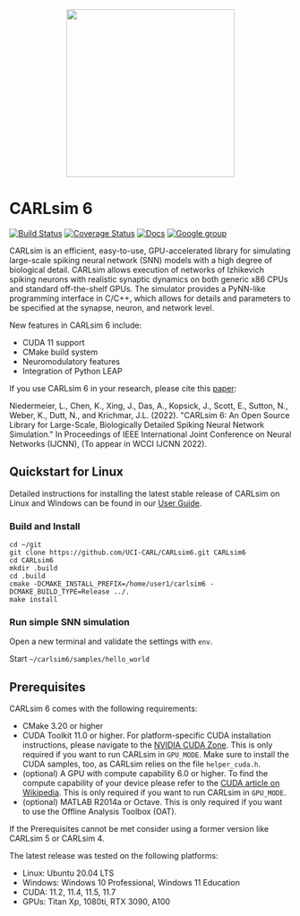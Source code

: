 <div align="center">
	<img src="http://socsci.uci.edu/~jkrichma/CARL-Logo-small.jpg" width="300"/>
</div>

# CARLsim 6

[![Build Status](https://github.com/bainro/autoCARL/actions/workflows/release_binaries.yml/badge.svg?branch=master)](https://github.com/UCI-CARL/CARLsim6/actions/runs)
[![Coverage Status](https://coveralls.io/repos/github/UCI-CARL/CARLsim4/badge.svg?branch=master)](https://coveralls.io/github/UCI-CARL/CARLsim4?branch=master)
[![Docs](https://img.shields.io/badge/docs-v6.0.0-blue.svg)](http://uci-carl.github.io/CARLsim6)
[![Google group](https://img.shields.io/badge/Google-Discussion%20group-blue.svg)](https://groups.google.com/forum/#!forum/carlsim-snn-simulator)

CARLsim is an efficient, easy-to-use, GPU-accelerated library for simulating large-scale spiking neural network (SNN) models 
with a high degree of biological detail. 
CARLsim allows execution of networks of Izhikevich spiking neurons with realistic synaptic dynamics on both 
generic x86 CPUs and standard off-the-shelf GPUs. 
The simulator provides a PyNN-like programming interface in C/C++, 
which allows for details and parameters to be specified at the synapse, neuron, and network level.

New features in CARLsim 6 include:
- CUDA 11 support
- CMake build system
- Neuromodulatory features
- Integration of Python LEAP 

If you use CARLsim 6 in your research, please cite this [paper](https://www.socsci.uci.edu/~jkrichma/CARLsim6-IJCNN2022.pdf):

Niedermeier, L., Chen, K., Xing, J., Das, A., Kopsick, J., Scott, E., Sutton, N., Weber, K., Dutt, N., and Krichmar, J.L. (2022).
"CARLsim 6: An Open Source Library for Large-Scale, Biologically Detailed Spiking Neural Network Simulation."
In Proceedings of IEEE International Joint Conference on Neural Networks (IJCNN), (To appear in WCCI IJCNN 2022).


## Quickstart for Linux

Detailed instructions for installing the latest stable release of CARLsim on Linux and Windows
can be found in our [User Guide](http://uci-carl.github.io/CARLsim6/ch1_getting_started.html).


### Build and Install


```
cd ~/git
git clone https://github.com/UCI-CARL/CARLsim6.git CARLsim6
cd CARLsim6
mkdir .build
cd .build
cmake -DCMAKE_INSTALL_PREFIX=/home/user1/carlsim6 -DCMAKE_BUILD_TYPE=Release ../.
make install
```


### Run simple SNN simulation

Open a new terminal and validate the settings with `env`.

Start `~/carlsim6/samples/hello_world`


## Prerequisites

CARLsim 6 comes with the following requirements:
- CMake 3.20 or higher 
- CUDA Toolkit 11.0 or higher. For platform-specific CUDA installation instructions, please navigate to 
  the [NVIDIA CUDA Zone](https://developer.nvidia.com/cuda-zone).
  This is only required if you want to run CARLsim in `GPU_MODE`. Make sure to install the 
  CUDA samples, too, as CARLsim relies on the file `helper_cuda.h`.
- (optional) A GPU with compute capability 6.0 or higher. To find the compute capability of your device please 
  refer to the [CUDA article on Wikipedia](http://en.wikipedia.org/wiki/CUDA).
  This is only required if you want to run CARLsim in `GPU_MODE`.
- (optional) MATLAB R2014a or Octave. This is only required if you want to use the Offline Analysis Toolbox (OAT).

If the Prerequisites cannot be met consider using a former version like CARLsim 5 or CARLsim 4.

The latest release was tested on the following platforms:  
- Linux:  Ubuntu 20.04 LTS  
- Windows: Windows 10 Professional, Windows 11 Education  
- CUDA: 11.2, 11.4, 11.5, 11.7  
- GPUs: Titan Xp, 1080ti, RTX 3090, A100  
